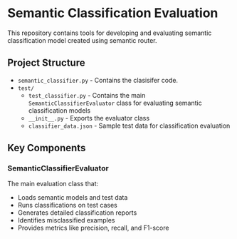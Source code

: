 # Semantic Classification Evaluation

This repository contains tools for developing and evaluating semantic classification model created using semantic router.

## Project Structure

- `semantic_classifier.py` - Contains the clasisifer code. 
- `test/`
  - `test_classifier.py` - Contains the main `SemanticClassifierEvaluator` class for evaluating semantic classification models
  - `__init__.py` - Exports the evaluator class
  - `classifier_data.json` - Sample test data for classification evaluation

## Key Components

### SemanticClassifierEvaluator

The main evaluation class that:
- Loads semantic models and test data
- Runs classifications on test cases
- Generates detailed classification reports
- Identifies misclassified examples
- Provides metrics like precision, recall, and F1-score


